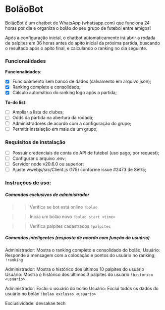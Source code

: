 # BolãoBot

BolãoBot é um chatbot de WhatsApp (whatsapp.com) que funciona 24 horas por dia e organiza o bolão do seu grupo de futebol entre amigos!

Após a configuração inicial, o chatbot automaticamente irá abrir a rodada de palpites em 36 horas antes do apito inicial da próxima partida, buscando o resultado após o apito final, e calculando o ranking no dia seguinte.

### Funcionalidades

**Funcionalidades**:
- [x] Funcionamento sem banco de dados (salvamento em arquivo json);
- [x] Ranking completo e consolidado;
- [x] Cálculo automático do ranking logo após a partida;

**To-do list**:
- [ ] Ampliar a lista de clubes;
- [ ] Odds da partida na abertura da rodada;
- [ ] Administradores de acordo com a configuração do grupo;
- [ ] Permitir instalação em mais de um grupo;

### Requisitos de instalação

- [ ] Possuir credenciais de conta de API de futebol (uso pago, por request);
- [ ] Configurar o arquivo .env;
- [ ] Servidor node v20.6.0 ou superior;
- [ ] Ajuste wwebjs/src/Client.js (175) conforme issue #2473 de Set/5;

### Instruções de uso:

##### Comandos exclusivos de administrador

>> Verifica se bot está online
```!bolao```

>> Inicia um bolão novo
```!bolao start <time>```

>> Verifica palpites cadastrados
```!palpites```

##### Comandos inteligentes (resposta de acordo com função do usuário)

Administrador: Mostra o ranking completo e consolidado do bolão;
Usuário: Responde a mensagem com a colocação e pontos do usuário no ranking;
```!ranking```

Administrador: Mostra o histórico dos últimos 10 palpites do usuário
Usuário: Mostra o histórico dos últimos 3 palpites do usuário
```!historico <usuario>```

Administrador: Exclui o usuário do bolão
Usuário: Exclui todos os dados do usuário no bolão
```!bolao exclusao <usuario>```

Exclusividade: devsakae.tech